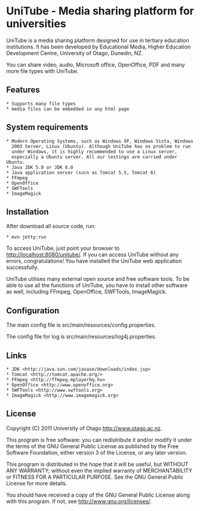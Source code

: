 UniTube - Media sharing platform for universities
=================================================

UniTube is a media sharing platform designed for use in tertiary education
institutions. It has been developed by Educational Media, Higher Education
Development Centre, University of Otago, Dunedin, NZ.

You can share video, audio, Microsoft office, OpenOffice, PDF and many more
file types with UniTube.

Features
--------

    * Supports many file types
    * media files can be embedded in any html page

System requirements
-------------------

    * Modern Operating Systems, such as Windows XP, Windows Vista, Windows
      2003 Server, Linux (Ubuntu). Although UniTube has no problem to run
      under Windows, it is highly recommended to use a Linux server,
      especially a Ubuntu server. All our testings are carried under Ubuntu.
    * Java JDK 5.0 or JDK 6.0
    * Java application server (sucn as Tomcat 5.5, Tomcat 6)
    * FFmpeg
    * OpenOffice
    * SWFTools
    * ImageMagick

Installation
------------

After download all source code, run:

    * mvn jetty:run

To access UniTube, just point your browser to <http://localhost:8080/unitube/>.
If you can access UniTube without any errors, congratulations! You have
installed the UniTube web application successfully.

UniTube utilises many external open source and free software tools. To be able
to use all the functions of UniTube, you have to install other software as well,
including FFmpeg, OpenOffice, SWFTools, ImageMagick.

Configuration
-------------

The main config file is src/main/resources/config.properties.

The config file for log is src/main/resources/log4j.properties.

Links
-----

    * JDK <http://java.sun.com/javase/downloads/index.jsp>
    * Tomcat <http://tomcat.apache.org/>
    * FFmpeg <http://ffmpeg.mplayerhq.hu>
    * OpenOffice <http://www.openoffice.org>
    * SWFTools <http://www.swftools.org>
    * ImageMagick <http://www.imagemagick.org>

License
-------

Copyright (C) 2011 University of Otago <http://www.otago.ac.nz>.

This program is free software: you can redistribute it and/or modify
it under the terms of the GNU General Public License as published by
the Free Software Foundation, either version 3 of the License, or
any later version.

This program is distributed in the hope that it will be useful,
but WITHOUT ANY WARRANTY; without even the implied warranty of
MERCHANTABILITY or FITNESS FOR A PARTICULAR PURPOSE.  See the
GNU General Public License for more details.

You should have received a copy of the GNU General Public License
along with this program.  If not, see <http://www.gnu.org/licenses/>.